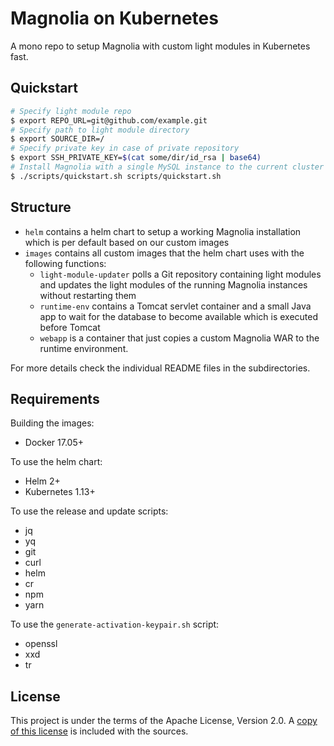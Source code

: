 # Magnolia on Kubernetes

A mono repo to setup Magnolia with custom light modules in Kubernetes fast.

## Quickstart

```sh
# Specify light module repo
$ export REPO_URL=git@github.com/example.git
# Specify path to light module directory
$ export SOURCE_DIR=/
# Specify private key in case of private repository
$ export SSH_PRIVATE_KEY=$(cat some/dir/id_rsa | base64)
# Install Magnolia with a single MySQL instance to the current cluster
$ ./scripts/quickstart.sh scripts/quickstart.sh
```

## Structure

- `helm` contains a helm chart to setup a working Magnolia installation which is per default based on our custom images
- `images` contains all custom images that the helm chart uses with the following functions:
  - `light-module-updater` polls a Git repository containing light modules and updates the light modules of the running Magnolia instances without restarting them
  - `runtime-env` contains a Tomcat servlet container and a small Java app to wait for the database to become available which is executed before Tomcat
  - `webapp` is a container that just copies a custom Magnolia WAR to the runtime environment.

For more details check the individual README files in the subdirectories.

## Requirements

Building the images:

- Docker 17.05+

To use the helm chart:

- Helm 2+
- Kubernetes 1.13+

To use the release and update scripts:

- jq
- yq
- git
- curl
- helm
- cr
- npm
- yarn

To use the `generate-activation-keypair.sh` script:

- openssl
- xxd
- tr

## License

This project is under the terms of the Apache License, Version 2.0. A [copy of this license](./LICENSE) is included with the sources.
